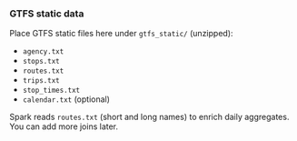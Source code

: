 ### GTFS static data

Place GTFS static files here under `gtfs_static/` (unzipped):

- `agency.txt`
- `stops.txt`
- `routes.txt`
- `trips.txt`
- `stop_times.txt`
- `calendar.txt` (optional)

Spark reads `routes.txt` (short and long names) to enrich daily aggregates. You can add more joins later.

